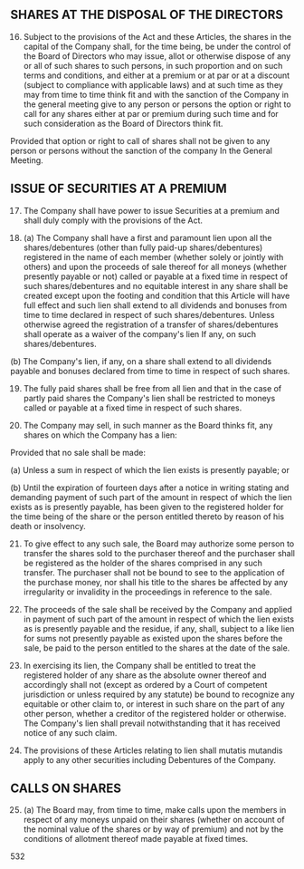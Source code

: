 ## SHARES AT THE DISPOSAL OF THE DIRECTORS

16. Subject to the provisions of the Act and these Articles, the shares in the capital of the Company shall, for the time being, be under the control of the Board of Directors who may issue, allot or otherwise dispose of any or all of such shares to such persons, in such proportion and on such terms and conditions, and either at a premium or at par or at a discount (subject to compliance with applicable laws) and at such time as they may from time to time think fit and with the sanction of the Company in the general meeting give to any person or persons the option or right to call for any shares either at par or premium during such time and for such consideration as the Board of Directors think fit.

Provided that option or right to call of shares shall not be given to any person or persons without the sanction of the company In the General Meeting.

## ISSUE OF SECURITIES AT A PREMIUM

17. The Company shall have power to issue Securities at a premium and shall duly comply with the provisions of the Act.

18. (a) The Company shall have a first and paramount lien upon all the shares/debentures (other than fully paid-up shares/debentures) registered in the name of each member (whether solely or jointly with others) and upon the proceeds of sale thereof for all moneys (whether presently payable or not) called or payable at a fixed time in respect of such shares/debentures and no equitable interest in any share shall be created except upon the footing and condition that this Article will have full effect and such lien shall extend to all dividends and bonuses from time to time declared in respect of such shares/debentures. Unless otherwise agreed the registration of a transfer of shares/debentures shall operate as a waiver of the company's lien If any, on such shares/debentures.

(b) The Company's lien, if any, on a share shall extend to all dividends payable and bonuses declared from time to time in respect of such shares.

19. The fully paid shares shall be free from all lien and that in the case of partly paid shares the Company's lien shall be restricted to moneys called or payable at a fixed time in respect of such shares.

20. The Company may sell, in such manner as the Board thinks fit, any shares on which the Company has a lien:

Provided that no sale shall be made:

(a) Unless a sum in respect of which the lien exists is presently payable; or

(b) Until the expiration of fourteen days after a notice in writing stating and demanding payment of such part of the amount in respect of which the lien exists as is presently payable, has been given to the registered holder for the time being of the share or the person entitled thereto by reason of his death or insolvency.

21. To give effect to any such sale, the Board may authorize some person to transfer the shares sold to the purchaser thereof and the purchaser shall be registered as the holder of the shares comprised in any such transfer. The purchaser shall not be bound to see to the application of the purchase money, nor shall his title to the shares be affected by any irregularity or invalidity in the proceedings in reference to the sale.

22. The proceeds of the sale shall be received by the Company and applied in payment of such part of the amount in respect of which the lien exists as is presently payable and the residue, if any, shall, subject to a like lien for sums not presently payable as existed upon the shares before the sale, be paid to the person entitled to the shares at the date of the sale.

23. In exercising its lien, the Company shall be entitled to treat the registered holder of any share as the absolute owner thereof and accordingly shall not (except as ordered by a Court of competent jurisdiction or unless required by any statute) be bound to recognize any equitable or other claim to, or interest in such share on the part of any other person, whether a creditor of the registered holder or otherwise. The Company's lien shall prevail notwithstanding that it has received notice of any such claim.

24. The provisions of these Articles relating to lien shall mutatis mutandis apply to any other securities including Debentures of the Company.

## CALLS ON SHARES

25. (a) The Board may, from time to time, make calls upon the members in respect of any moneys unpaid on their shares (whether on account of the nominal value of the shares or by way of premium) and not by the conditions of allotment thereof made payable at fixed times.

532